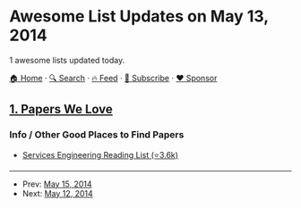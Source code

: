 # Awesome List Updates on May 13, 2014

1 awesome lists updated today.

[🏠 Home](/README.md) · [🔍 Search](https://www.trackawesomelist.com/search/) · [🔥 Feed](https://www.trackawesomelist.com/rss.xml) · [📮 Subscribe](https://trackawesomelist.us17.list-manage.com/subscribe?u=d2f0117aa829c83a63ec63c2f&id=36a103854c) · [❤️  Sponsor](https://github.com/sponsors/theowenyoung)



## [1. Papers We Love](/content/papers-we-love/papers-we-love/README.md)

### Info / Other Good Places to Find Papers

*   [Services Engineering Reading List (⭐3.6k)](https://github.com/mmcgrana/services-engineering)

---

- Prev: [May 15, 2014](/content/2014/05/15/README.md)
- Next: [May 12, 2014](/content/2014/05/12/README.md)